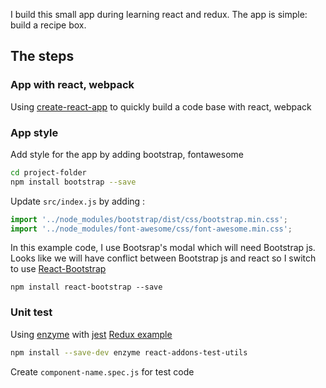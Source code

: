 I build this small app during learning react and redux. The app is simple: build a recipe box.

## The steps

### App with react, webpack
Using [create-react-app](https://github.com/facebookincubator/create-react-app) to quickly build a code base with react, webpack

### App style
Add style for the app by adding bootstrap, fontawesome
```sh
cd project-folder
npm install bootstrap --save
```

Update `src/index.js` by adding :
```js
import '../node_modules/bootstrap/dist/css/bootstrap.min.css';
import '../node_modules/font-awesome/css/font-awesome.min.css';
```

In this example code, I use Bootsrap's modal which will need Bootstrap js. Looks like we will have conflict between Bootstrap js and react so I switch to use [React-Bootstrap](react-bootstrap.github.io)
```
npm install react-bootstrap --save
```

### Unit test
Using [enzyme](http://airbnb.io/enzyme/) with [jest](https://facebook.github.io/jest) [Redux example](https://github.com/reactjs/redux/tree/master/examples)

```sh
npm install --save-dev enzyme react-addons-test-utils
```

Create `component-name.spec.js` for test code